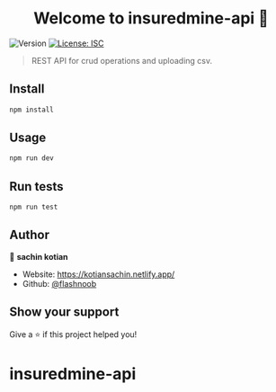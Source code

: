 <h1 align="center">Welcome to insuredmine-api 👋</h1>
<p>
  <img alt="Version" src="https://img.shields.io/badge/version-1.0.0-blue.svg?cacheSeconds=2592000" />
  <a href="#" target="_blank">
    <img alt="License: ISC" src="https://img.shields.io/badge/License-ISC-yellow.svg" />
  </a>
</p>

> REST API for crud operations and uploading csv.

## Install

```sh
npm install
```

## Usage

```sh
npm run dev
```

## Run tests

```sh
npm run test
```

## Author

👤 **sachin kotian**

* Website: https://kotiansachin.netlify.app/
* Github: [@flashnoob](https://github.com/flashnoob)

## Show your support

Give a ⭐️ if this project helped you!

# insuredmine-api
